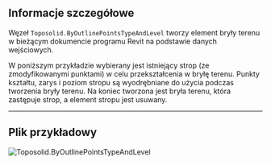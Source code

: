 ## Informacje szczegółowe
Węzeł `Toposolid.ByOutlinePointsTypeAndLevel` tworzy element bryły terenu w bieżącym dokumencie programu Revit na podstawie danych wejściowych.

W poniższym przykładzie wybierany jest istniejący strop (ze zmodyfikowanymi punktami) w celu przekształcenia w bryłę terenu. Punkty kształtu, zarys i poziom stropu są wyodrębniane do użycia podczas tworzenia bryły terenu. Na koniec tworzona jest bryła terenu, która zastępuje strop, a element stropu jest usuwany.
___
## Plik przykładowy

![Toposolid.ByOutlinePointsTypeAndLevel](./Revit.Elements.Toposolid.ByOutlinePointsTypeAndLevel_img.jpg)
